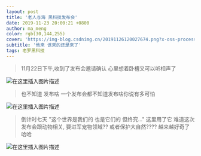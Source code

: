 ```yaml
---
layout: post
title: '老人与海 黑科技发布会'
date: 2019-11-23 20:00:21 +0800
author: ma_meng
color: rgb(30,144,255)
cover: 'https://img-blog.csdnimg.cn/20191126120027674.png?x-oss-process=image/watermark,type_ZmFuZ3poZW5naGVpdGk,shadow_10,text_aHR0cHM6Ly9ibG9nLmNzZG4ubmV0L2d1b2thaWdkZw==,size_16,color_FFFFFF,t_70'
subtitle: '他来 该来的还是来了'
tags: 老罗黑科技
---
```

> 11月22日下午,收到了发布会邀请确认 心里想着卧槽又可以听相声了 

![在这里插入图片描述](https://img-blog.csdnimg.cn/20191126115712501.jpeg?x-oss-process=image/watermark,type_ZmFuZ3poZW5naGVpdGk,shadow_10,text_aHR0cHM6Ly9ibG9nLmNzZG4ubmV0L2d1b2thaWdkZw==,size_16,color_FFFFFF,t_70)

> 也不知道 发布啥 一个发布会都不知道发布啥你说有多可怕

![在这里插入图片描述](https://img-blog.csdnimg.cn/20191126115734689.jpeg?x-oss-process=image/watermark,type_ZmFuZ3poZW5naGVpdGk,shadow_10,text_aHR0cHM6Ly9ibG9nLmNzZG4ubmV0L2d1b2thaWdkZw==,size_16,color_FFFFFF,t_70)

>倒计时七天  "这个世界是我们的 也是它们的 但终究..." 这里用了它 难道这次发布会跟动物相关, 要进军宠物领域?? 或者保护大自然???? 越来越好奇了 哈哈 

![在这里插入图片描述](https://img-blog.csdnimg.cn/20191126115723845.jpeg?x-oss-process=image/watermark,type_ZmFuZ3poZW5naGVpdGk,shadow_10,text_aHR0cHM6Ly9ibG9nLmNzZG4ubmV0L2d1b2thaWdkZw==,size_16,color_FFFFFF,t_70)

> 